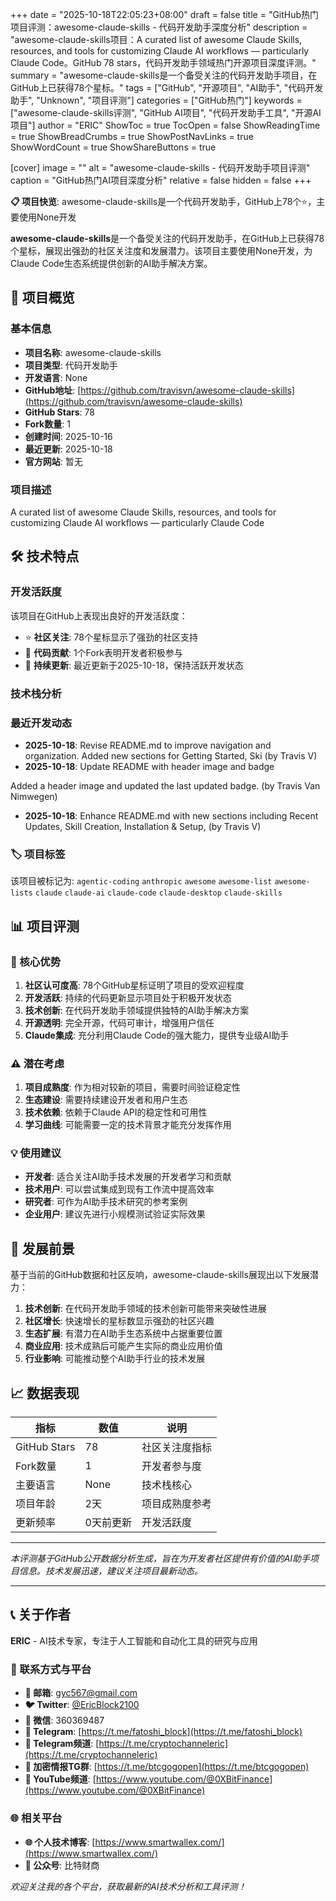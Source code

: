 +++
date = "2025-10-18T22:05:23+08:00"
draft = false
title = "GitHub热门项目评测：awesome-claude-skills - 代码开发助手深度分析"
description = "awesome-claude-skills项目：A curated list of awesome Claude Skills, resources, and tools for customizing Claude AI workflows — particularly Claude Code。GitHub 78 stars，代码开发助手领域热门开源项目深度评测。"
summary = "awesome-claude-skills是一个备受关注的代码开发助手项目，在GitHub上已获得78个星标。"
tags = ["GitHub", "开源项目", "AI助手", "代码开发助手", "Unknown", "项目评测"]
categories = ["GitHub热门"]
keywords = ["awesome-claude-skills评测", "GitHub AI项目", "代码开发助手工具", "开源AI项目"]
author = "ERIC"
ShowToc = true
TocOpen = false
ShowReadingTime = true
ShowBreadCrumbs = true
ShowPostNavLinks = true
ShowWordCount = true
ShowShareButtons = true

[cover]
image = ""
alt = "awesome-claude-skills - 代码开发助手项目评测"
caption = "GitHub热门AI项目深度分析"
relative = false
hidden = false
+++

**📋 项目快览**: awesome-claude-skills是一个代码开发助手，GitHub上78个⭐，主要使用None开发

**awesome-claude-skills**是一个备受关注的代码开发助手，在GitHub上已获得78个星标，展现出强劲的社区关注度和发展潜力。该项目主要使用None开发，为Claude Code生态系统提供创新的AI助手解决方案。

## 🎯 项目概览

### 基本信息
- **项目名称**: awesome-claude-skills
- **项目类型**: 代码开发助手
- **开发语言**: None
- **GitHub地址**: [https://github.com/travisvn/awesome-claude-skills](https://github.com/travisvn/awesome-claude-skills)
- **GitHub Stars**: 78
- **Fork数量**: 1
- **创建时间**: 2025-10-16
- **最近更新**: 2025-10-18
- **官方网站**: 暂无

### 项目描述
A curated list of awesome Claude Skills, resources, and tools for customizing Claude AI workflows — particularly Claude Code

## 🛠️ 技术特点

### 开发活跃度
该项目在GitHub上表现出良好的开发活跃度：
- ⭐ **社区关注**: 78个星标显示了强劲的社区支持
- 🔄 **代码贡献**: 1个Fork表明开发者积极参与
- 📅 **持续更新**: 最近更新于2025-10-18，保持活跃开发状态

### 技术栈分析

### 最近开发动态
- **2025-10-18**: Revise README.md to improve navigation and organization. Added new sections for Getting Started, Ski (by Travis V)
- **2025-10-18**: Update README with header image and badge

Added a header image and updated the last updated badge. (by Travis Van Nimwegen)
- **2025-10-18**: Enhance README.md with new sections including Recent Updates, Skill Creation, Installation & Setup,  (by Travis V)


### 🏷️ 项目标签
该项目被标记为: `agentic-coding` `anthropic` `awesome` `awesome-list` `awesome-lists` `claude` `claude-ai` `claude-code` `claude-desktop` `claude-skills`


## 📊 项目评测

### 🎯 核心优势
1. **社区认可度高**: 78个GitHub星标证明了项目的受欢迎程度
2. **开发活跃**: 持续的代码更新显示项目处于积极开发状态
3. **技术创新**: 在代码开发助手领域提供独特的AI助手解决方案
4. **开源透明**: 完全开源，代码可审计，增强用户信任
5. **Claude集成**: 充分利用Claude Code的强大能力，提供专业级AI助手

### ⚠️ 潜在考虑
1. **项目成熟度**: 作为相对较新的项目，需要时间验证稳定性
2. **生态建设**: 需要持续建设开发者和用户生态
3. **技术依赖**: 依赖于Claude API的稳定性和可用性
4. **学习曲线**: 可能需要一定的技术背景才能充分发挥作用

### 💡 使用建议
- **开发者**: 适合关注AI助手技术发展的开发者学习和贡献
- **技术用户**: 可以尝试集成到现有工作流中提高效率
- **研究者**: 可作为AI助手技术研究的参考案例
- **企业用户**: 建议先进行小规模测试验证实际效果

## 🔮 发展前景

基于当前的GitHub数据和社区反响，awesome-claude-skills展现出以下发展潜力：

1. **技术创新**: 在代码开发助手领域的技术创新可能带来突破性进展
2. **社区增长**: 快速增长的星标数显示强劲的社区兴趣
3. **生态扩展**: 有潜力在AI助手生态系统中占据重要位置
4. **商业应用**: 技术成熟后可能产生实际的商业应用价值
5. **行业影响**: 可能推动整个AI助手行业的技术发展

## 📈 数据表现

| 指标 | 数值 | 说明 |
|------|------|------|
| GitHub Stars | 78 | 社区关注度指标 |
| Fork数量 | 1 | 开发者参与度 |
| 主要语言 | None | 技术栈核心 |
| 项目年龄 | 2天 | 项目成熟度参考 |
| 更新频率 | 0天前更新 | 开发活跃度 |

---

*本评测基于GitHub公开数据分析生成，旨在为开发者社区提供有价值的AI助手项目信息。技术发展迅速，建议关注项目最新动态。*

---

## 📞 关于作者

**ERIC** - AI技术专家，专注于人工智能和自动化工具的研究与应用

### 🔗 联系方式与平台

- **📧 邮箱**: [gyc567@gmail.com](mailto:gyc567@gmail.com)
- **🐦 Twitter**: [@EricBlock2100](https://twitter.com/EricBlock2100)
- **💬 微信**: 360369487
- **📱 Telegram**: [https://t.me/fatoshi_block](https://t.me/fatoshi_block)
- **📢 Telegram频道**: [https://t.me/cryptochanneleric](https://t.me/cryptochanneleric)
- **👥 加密情报TG群**: [https://t.me/btcgogopen](https://t.me/btcgogopen)
- **🎥 YouTube频道**: [https://www.youtube.com/@0XBitFinance](https://www.youtube.com/@0XBitFinance)

### 🌐 相关平台

- **🌐 个人技术博客**: [https://www.smartwallex.com/](https://www.smartwallex.com/)
- **📖 公众号**: 比特财商

*欢迎关注我的各个平台，获取最新的AI技术分析和工具评测！*
